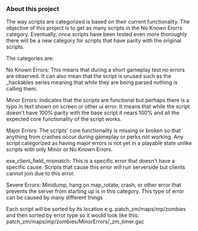 ### About this project

The way scripts are categorized is based on their current functionality. 
The objective of this project is to get as many scripts in the No Known Erorrs category.
Eventually, once scripts have been tested even more thoroughly there will be a new category for scripts that have parity with the original scripts.

The categories are:

No Known Errors: This means that during a short gameplay test no errors are observed.
It can also mean that the script is unused such as the _hackables series meaning that while they are being parsed nothing is calling them.

Minor Errors: Indicates that the scripts are functional but perhaps there is a typo in text shown on screen or other ui error.
It means that while the script doesn't have 100% parity with the base script it nears 100% and all the expected core functionality of the script works.

Major Errors: The scripts' core functionality is missing or broken so that anything from crashes occur during gameplay or perks not working.
Any script categorized as having major errors is not yet in a playable state unlike scripts with only Minor or No Known Errors.

exe_client_field_mismatch: This is a specific error that doesn't have a specific cause.
Scripts that cause this error will run serverside but clients cannot join due to this error.

Severe Errors: Minidump, hang on map_rotate, crash, or other error that prevents the server from starting up is in this category.
This type of error can be caused by many different things

Each script will be sorted by its location e.g. patch_zm/maps/mp/zombies and then sorted by error type so it would look like this:
patch_zm/maps/mp/zombies/MinorErrors/_zm_timer.gsc